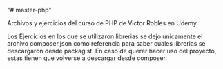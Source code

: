 "# master-php" 

Archivos y ejercicios del curso de PHP de Victor Robles en Udemy


Los Ejercicios en los que se utilizaron librerias se dejo unicamente el archivo composer.json como referencia para saber cuales librerias se descargaron desde packagist. En caso de querer hacer uso del proyecto, estas tienen que volverse a descargar desde composer.
